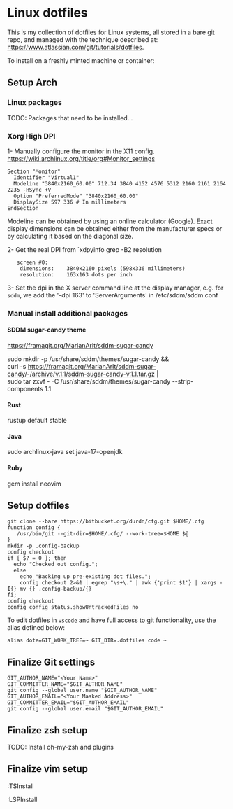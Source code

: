 # Linux dotfiles

This is my collection of dotfiles for Linux systems, all stored in a bare git
repo, and managed with the technique described at:
https://www.atlassian.com/git/tutorials/dotfiles.

To install on a freshly minted machine or container:


## Setup Arch

### Linux packages

TODO: Packages that need to be installed...

### Xorg High DPI

1- Manually configure the monitor in the X11 config.
   https://wiki.archlinux.org/title/org#Monitor_settings

```
Section "Monitor"
  Identifier "Virtual1"
  Modeline "3840x2160_60.00" 712.34 3840 4152 4576 5312 2160 2161 2164 2235 -HSync +V
  Option "PreferredMode" "3840x2160_60.00"
  DisplaySize 597 336 # In millimeters
EndSection
```

Modeline can be obtained by using an online calculator (Google). Exact display
dimensions can be obtained either from the manufacturer specs or by calculating
it based on the diagonal size.

2- Get the real DPI from `xdpyinfo grep -B2 resolution

```
   screen #0:
    dimensions:    3840x2160 pixels (598x336 millimeters)
    resolution:    163x163 dots per inch
```

3- Set the dpi in the X server command line at the display manager, e.g. for
  `sddm`, we add the '-dpi 163' to 'ServerArguments' in /etc/sddm/sddm.conf


### Manual install additional packages

#### SDDM sugar-candy theme

https://framagit.org/MarianArlt/sddm-sugar-candy

sudo mkdir -p /usr/share/sddm/themes/sugar-candy && \
  curl -s https://framagit.org/MarianArlt/sddm-sugar-candy/-/archive/v.1.1/sddm-sugar-candy-v.1.1.tar.gz | \
	sudo tar zxvf - -C /usr/share/sddm/themes/sugar-candy --strip-components 1.1

#### Rust

rustup default stable

#### Java

sudo archlinux-java set java-17-openjdk

#### Ruby

gem install neovim



## Setup dotfiles

```shell
git clone --bare https://bitbucket.org/durdn/cfg.git $HOME/.cfg
function config {
   /usr/bin/git --git-dir=$HOME/.cfg/ --work-tree=$HOME $@
}
mkdir -p .config-backup
config checkout
if [ $? = 0 ]; then
  echo "Checked out config.";
  else
    echo "Backing up pre-existing dot files.";
    config checkout 2>&1 | egrep "\s+\." | awk {'print $1'} | xargs -I{} mv {} .config-backup/{}
fi;
config checkout
config config status.showUntrackedFiles no
```

To edit dotfiles in `vscode` and have full access to git functionality, use the
alias defined below:

```shell
alias dote=GIT_WORK_TREE=~ GIT_DIR=.dotfiles code ~
```

## Finalize Git settings

```
GIT_AUTHOR_NAME="<Your Name>"
GIT_COMMITTER_NAME="$GIT_AUTHOR_NAME"
git config --global user.name "$GIT_AUTHOR_NAME"
GIT_AUTHOR_EMAIL="<Your Masked Address>"
GIT_COMMITTER_EMAIL="$GIT_AUTHOR_EMAIL"
git config --global user.email "$GIT_AUTHOR_EMAIL"
```

## Finalize zsh setup

TODO: Install oh-my-zsh and plugins

## Finalize vim setup

:TSInstall <tab>

:LSPInstall <tab>

